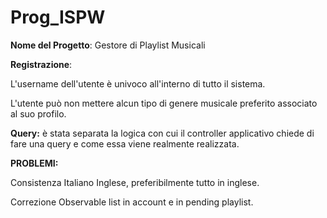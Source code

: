 # Prog_ISPW

**Nome del Progetto**: Gestore di Playlist Musicali


**Registrazione**:

L'username dell'utente è univoco all'interno di tutto il sistema.

L'utente può non mettere alcun tipo di genere musicale preferito associato al suo profilo.



**Query:**
è stata separata la logica con cui il controller applicativo chiede di fare una query e come essa viene realmente realizzata.



**PROBLEMI:**

Consistenza Italiano Inglese, preferibilmente tutto in inglese.

Correzione Observable list in account e in pending playlist.